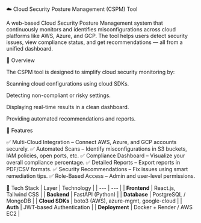 ☁️ Cloud Security Posture Management (CSPM) Tool

A web-based Cloud Security Posture Management system that continuously monitors and identifies misconfigurations across cloud platforms like AWS, Azure, and GCP.
The tool helps users detect security issues, view compliance status, and get recommendations — all from a unified dashboard.

🧭 Overview

The CSPM tool is designed to simplify cloud security monitoring by:

Scanning cloud configurations using cloud SDKs.

Detecting non-compliant or risky settings.

Displaying real-time results in a clean dashboard.

Providing automated recommendations and reports.

🚀 Features

✅ Multi-Cloud Integration – Connect AWS, Azure, and GCP accounts securely.
✅ Automated Scans – Identify misconfigurations in S3 buckets, IAM policies, open ports, etc.
✅ Compliance Dashboard – Visualize your overall compliance percentage.
✅ Detailed Reports – Export reports in PDF/CSV formats.
✅ Security Recommendations – Fix issues using smart remediation tips.
✅ Role-Based Access – Admin and user-level permissions.

🧱 Tech Stack
| Layer | Technology |
| --- | --- |
| **Frontend** | React.js, Tailwind CSS |
| **Backend** | FastAPI (Python) |
| **Database** | PostgreSQL / MongoDB |
| **Cloud SDKs** | boto3 (AWS), azure-mgmt, google-cloud |
| **Auth** | JWT-based Authentication |
| **Deployment** | Docker + Render / AWS EC2 |
